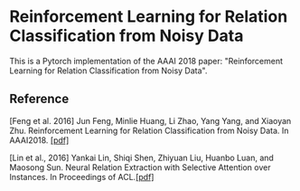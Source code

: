 # Reinforcement Learning for Relation Classification from Noisy Data

This is a Pytorch implementation of the AAAI 2018 paper: "Reinforcement Learning for Relation Classification from Noisy Data".

## Reference

[Feng et al. 2016] Jun Feng, Minlie Huang, Li Zhao, Yang Yang, and Xiaoyan Zhu. Reinforcement Learning for Relation Classification from Noisy Data. In AAAI2018. [[pdf]](http://aihuang.org/static/papers/AAAI2018Denoising.pdf)

[Lin et al., 2016] Yankai Lin, Shiqi Shen, Zhiyuan Liu, Huanbo Luan, and Maosong Sun. Neural Relation Extraction with Selective Attention over Instances. In Proceedings of ACL.[[pdf]](http://thunlp.org/~lyk/publications/acl2016_nre.pdf)